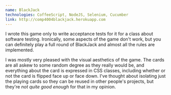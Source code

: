 ```yaml
---
name: BlackJack
technologies: CoffeeScript, NodeJS, Selenium, Cucumber
link: http://comp4004blackjack.herokuapp.com
---
```


I wrote this game only to write acceptance tests for it for a class about software testing. Ironically, some aspects of the game don't work, but you can definitely play a full round of BlackJack and almost all the rules are implemented.

I was mostly very pleased with the visual aesthetics of the game. The cards are all askew to some random degree as they really would be, and everything about the card is expressed in CSS classes, including whether or not the card is flipped face up or face down. I've thought about isolating just the playing cards so they can be reused in other people's projects, but they're _not quite good enough_ for that in my opinion.
